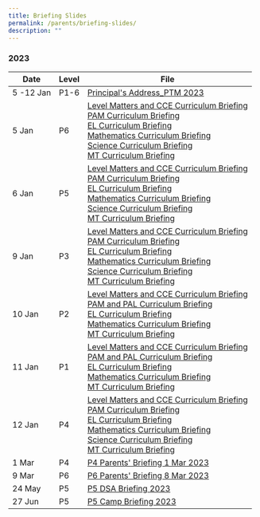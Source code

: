 ```yaml
---
title: Briefing Slides
permalink: /parents/briefing-slides/
description: ""
---
```

### **2023**

| Date | Level | File |
| -------- | -------- | -------- |
| 5 -12 Jan | P1-6     | [Principal's Address_PTM 2023](/files/Briefing%20Slides/P6/Principal's%20Address_PTM%202023.pdf)   |
|5 Jan|P6|[Level Matters and CCE Curriculum Briefing](/files/Briefing%20Slides/P6/P6%20Briefing%20on%20Level%20Matters%20and%20Character%20and%20Citizenship%20Education%20(CCE).pdf)<br>[PAM Curriculum Briefing](/files/Briefing%20Slides/P6/PAM%20curriculum%20briefing%20(P6).pdf)<br>[EL Curriculum Briefing](/files/Briefing%20Slides/P6/P6%20EL%20Curriculum%20Briefing%202023.pdf)<br>[Mathematics Curriculum Briefing](/files/Briefing%20Slides/P6/p6%20mathematics%20curriculum%20briefing%202023.pdf)<br>[Science Curriculum Briefing](/files/Briefing%20Slides/P6/P6%20Science%20Curriculum%20Briefing_5%20Jan%202023%20%20-%20%20Compatibility%20Mode.pdf)<br>[MT Curriculum Briefing](/files/Briefing%20Slides/P6/P6%20MT%20curriculum%20briefing.pdf)|
|6 Jan|P5|[Level Matters and CCE Curriculum Briefing](/files/Briefing%20Slides/P5/P5%20CCE%20Curriculum%20Briefing%206%20Jan%202023.pdf)<br>[PAM Curriculum Briefing](/files/Briefing%20Slides/P5/P5%20PAM%20Curriculum%20Briefing%206%20Jan%202023.pdf)<br>[EL Curriculum Briefing](/files/Briefing%20Slides/P5/P5%20EL%20Curriculum%20Briefing%202023.pdf)<br>[Mathematics Curriculum Briefing](/files/Briefing%20Slides/P5/p5%20mathematics%20curriculum%20briefing%206%20jan%202023.pdf)<br>[Science Curriculum Briefing](/files/Briefing%20Slides/P5/P5%20Science%20Curriculum%20Briefing%206%20Jan%202023.pdf)<br>[MT Curriculum Briefing](/files/Briefing%20Slides/P5/P5%20MT%20Curriculum%20Briefing%206%20Jan%202023.pdf)|
|9 Jan|P3|[Level Matters and CCE Curriculum Briefing](/files/Briefing%20Slides/P3/P3%20Year%20Head%20Briefing%202023.pdf)<br>[PAM Curriculum Briefing](/files/Briefing%20Slides/P3/PAM%20Curriculum%20Briefing%202023%20(P3,4).pdf)<br>[EL Curriculum Briefing](/files/Briefing%20Slides/P3/P3%20EL%20Curriculum%20Briefing%202023_FINAL.pdf)<br>[Mathematics Curriculum Briefing](/files/Briefing%20Slides/P3/p3%20mathematics%20curriculum%20briefing%202023_9jan.pdf)<br>[Science Curriculum Briefing](/files/Briefing%20Slides/P3/P3%20Science%20Curriculum%20Briefing_9%20Jan%202023%20%20-%20%20Compatibility%20Mode.pdf)<br>[MT Curriculum Briefing](/files/Briefing%20Slides/P3/P3%20MT%20curriculum%20briefing%202023.pdf)|
|10 Jan| P2|[Level Matters and CCE Curriculum Briefing](/files/Briefing%20Slides/P2/P2%20YH%20&amp;%20AYH%20PTM%20Briefing%20Slides.pdf)<br>[PAM and PAL Curriculum Briefing](/files/Briefing%20Slides/P2/PAM%20and%20PAL%20Curriculum%20Briefing%202023%20(P2).pdf)<br>[EL Curriculum Briefing](/files/Briefing%20Slides/P2/P2%20EL%20Curriculum%20Briefing%202023.pdf)<br>[Mathematics Curriculum Briefing](/files/Briefing%20Slides/P2/P2%20Mathematics%20Curriculum%20Briefing%202023_10Jan.pdf)<br>[MT Curriculum Briefing](/files/Briefing%20Slides/P2/P2%20MT%20curriculum%20briefing%202023.pdf)|
|11 Jan |P1|[Level Matters and CCE Curriculum Briefing](/files/Briefing%20Slides/P1/P1_YH%20PTM%20Briefing%20Slides.pdf)<br>[PAM and PAL Curriculum Briefing](/files/Briefing%20Slides/P1/PAM%20and%20PAL%20Curriculum%20Briefing%202023%20(P1).pdf)<br>[EL Curriculum Briefing](/files/Briefing%20Slides/P1/P1%20EL%20Curriculum%20Briefing%202023.pdf)<br>[Mathematics Curriculum Briefing](/files/Briefing%20Slides/P1/P1%20Mathematics%20Curriculum%20Briefing%202023_11Jan.pdf)<br>[MT Curriculum Briefing](/files/Briefing%20Slides/P1/P1%20MT%20curriculum%20briefing%202023.pdf)|
|12 Jan|P4|[Level Matters and CCE Curriculum Briefing](/files/Briefing%20Slides/P4/AYH%20P4%20Parent%20Briefing_12%20Jan%202023.pdf)<br>[PAM Curriculum Briefing](/files/Briefing%20Slides/P4/PAM%20Curriculum%20Briefing%202023%20(P4).pdf)<br>[EL Curriculum Briefing](/files/Briefing%20Slides/P4/P4%20EL%20Curriculum%20Briefing%202023_FINAL.pdf)<br>[Mathematics Curriculum Briefing](/files/Briefing%20Slides/P4/p4%20mathematics%20curriculum%20briefing%202023_12jan.pdf)<br>[Science Curriculum Briefing](/files/Briefing%20Slides/P4/P4%20Science%20Curriculum%20Briefing_12%20Jan%202023.pdf)<br>[MT Curriculum Briefing](/files/Briefing%20Slides/P4/P4%20MT%20curriculum%20briefing%202023.pdf)|
|1 Mar|P4|[P4 Parents' Briefing 1 Mar 2023](/files/Briefing%20Slides/P4/P4%20Parents'%20Briefing%201%20Mar%202023.pdf)|
|9 Mar|P6|[P6 Parents' Briefing 8 Mar 2023](https://drive.google.com/file/d/1B2jx9zWVVb-yortiGMbid76pHtN14Cp7/view?usp=sharing)|
|24 May|P5|[P5 DSA Briefing 2023 ](/files/Briefing%20Slides/P5/p5%20briefing%20on%20dsa%202023%20final.pdf)|
|27 Jun|P5|[P5 Camp Briefing 2023](https://drive.google.com/file/d/1pJCi1ceKSMJlqAmPW1T8j1YzJchtQXVV/view?usp=sharing)